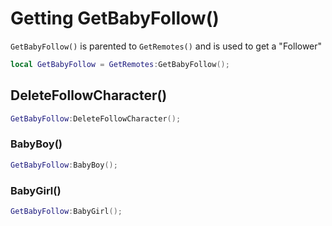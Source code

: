 # Getting GetBabyFollow()

`GetBabyFollow()` is parented to `GetRemotes()` and is used to get a "Follower"

```lua
local GetBabyFollow = GetRemotes:GetBabyFollow();
```

## DeleteFollowCharacter()

```lua
GetBabyFollow:DeleteFollowCharacter();
```

### BabyBoy()

```lua
GetBabyFollow:BabyBoy();
```

### BabyGirl()

```lua
GetBabyFollow:BabyGirl();
```